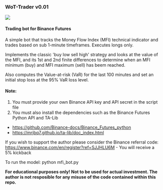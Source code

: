 ### WoT-Trader v0.01

![](https://miro.medium.com/max/890/0*cAcircdzEscM4Rk9.jpg)

#### Trading bot for Binance Futures

A simple bot that tracks the Money Flow Index (MFI) technical indicator and
trades based on sub 1-minute timeframes. Executes longs only.

Implements the classic 'buy low sell high' strategy and looks at the value of the MFI, and its 1st and 
2nd finite differences to determine when an MFI minimum (buy) and MFI maximum (sell) has beem reached.

Also computes the Value-at-risk (VaR) for the last 100 minutes and set an initial stop loss at the 95% VaR
loss level.

#### Note:
1. You must provide your own Binance API key and API secret in the script file
2. You must also install the dependencies such as the Binance Futures Python API and TA-Lib
- https://github.com/Binance-docs/Binance_Futures_python
- https://mrjbq7.github.io/ta-lib/doc_index.html

If you wish to support the author please consider the Binance referral code: 
https://www.binance.com/en/register?ref=SJJHLU6M - You will receive a 5% kickback

To run the model: python mfi_bot.py

__For educational purposes only! Not to be used for actual investment. The author is 
not resposible for any misuse of the code contained within this repo.__
